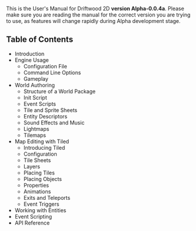 This is the User's Manual for Driftwood 2D **version Alpha-0.0.4a**. Please make sure you are reading the manual for the correct version you are trying to use, as features will change rapidly during Alpha development stage.

## Table of Contents

* Introduction
* Engine Usage
  * Configuration File
  * Command Line Options
  * Gameplay
* World Authoring
  * Structure of a World Package
  * Init Script
  * Event Scripts
  * Tile and Sprite Sheets
  * Entity Descriptors
  * Sound Effects and Music
  * Lightmaps
  * Tilemaps
* Map Editing with Tiled
  * Introducing Tiled
  * Configuration
  * Tile Sheets
  * Layers
  * Placing Tiles
  * Placing Objects
  * Properties
  * Animations
  * Exits and Teleports
  * Event Triggers
* Working with Entities
* Event Scripting
* API Reference

